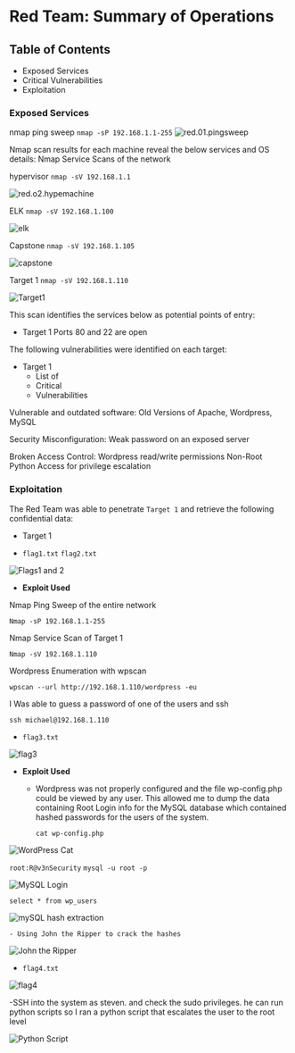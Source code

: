 # Red Team: Summary of Operations

## Table of Contents
- Exposed Services
- Critical Vulnerabilities
- Exploitation

### Exposed Services

nmap ping sweep
`nmap -sP 192.168.1.1-255`
![red.01.pingsweep](https://github.com/BQcybersec/Projects/blob/main/Project%203%20Monitoring%20an%20Attack%20With%20Elk/Images/red.01.pingsweep.png)

Nmap scan results for each machine reveal the below services and OS details:
Nmap Service Scans of the network

hypervisor
`nmap -sV 192.168.1.1`

![red.o2.hypemachine](https://github.com/BQcybersec/Projects/blob/main/Project%203%20Monitoring%20an%20Attack%20With%20Elk/Images/red.02.nmap.hyperviser.png)

ELK
`nmap -sV 192.168.1.100`

![elk](https://github.com/BQcybersec/Projects/blob/main/Project%203%20Monitoring%20an%20Attack%20With%20Elk/Images/red.03.nmap.elk.png)

Capstone
`nmap -sV 192.168.1.105`

![capstone](https://github.com/BQcybersec/Projects/blob/main/Project%203%20Monitoring%20an%20Attack%20With%20Elk/Images/red.04.nmap.capstone.png)


Target 1
`nmap -sV 192.168.1.110`

![Target1](https://github.com/BQcybersec/Projects/blob/main/Project%203%20Monitoring%20an%20Attack%20With%20Elk/Images/red.05.nmap.target1.png)

This scan identifies the services below as potential points of entry:
- Target 1
  Ports 80 and 22 are open 
  


The following vulnerabilities were identified on each target:

- Target 1
  - List of
  - Critical
  - Vulnerabilities

Vulnerable and outdated software:
    Old Versions of Apache, Wordpress, MySQL

Security Misconfiguration:
    Weak password on an exposed server

Broken Access Control:
    Wordpress read/write permissions 
    Non-Root Python Access for privilege escalation



### Exploitation


The Red Team was able to penetrate `Target 1` and retrieve the following confidential data:
- Target 1
  
- `flag1.txt` `flag2.txt`

![Flags1 and 2](https://github.com/BQcybersec/Projects/blob/main/Project%203%20Monitoring%20an%20Attack%20With%20Elk/Images/red.06.flags1-2.png)
    
  - **Exploit Used**

   
Nmap Ping Sweep of the entire network

`Nmap -sP 192.168.1.1-255`

Nmap Service Scan of Target 1

`Nmap -sV 192.168.1.110`

Wordpress Enumeration with wpscan

`wpscan --url http://192.168.1.110/wordpress -eu`

I Was able to guess a password of one of the users and ssh

`ssh michael@192.168.1.110`

- `flag3.txt`

![flag3](https://github.com/BQcybersec/Projects/blob/main/Project%203%20Monitoring%20an%20Attack%20With%20Elk/Images/red.13.flag3.png)

- **Exploit Used**
    - Wordpress was not properly configured and the file wp-config.php could be viewed by any user. This allowed me to dump the data containing Root Login info for the MySQL database which contained hashed passwords for the users of the system.
        
        `cat wp-config.php`

![WordPress Cat](https://github.com/BQcybersec/Projects/blob/main/Project%203%20Monitoring%20an%20Attack%20With%20Elk/Images/red.07.wordpresscat.png)

`root:R@v3nSecurity`
`mysql -u root -p`

![MySQL Login](https://github.com/BQcybersec/Projects/blob/main/Project%203%20Monitoring%20an%20Attack%20With%20Elk/Images/red.08.MySQL-Login.png)
       
`select * from wp_users`

![mySQL hash extraction](https://github.com/BQcybersec/Projects/blob/main/Project%203%20Monitoring%20an%20Attack%20With%20Elk/Images/red.09.mysqlhashextraction.png)

    - Using John the Ripper to crack the hashes
![John the Ripper](https://github.com/BQcybersec/Projects/blob/main/Project%203%20Monitoring%20an%20Attack%20With%20Elk/Images/red.10.johntheripper.png)

- `flag4.txt`

![flag4](https://github.com/BQcybersec/Projects/blob/main/Project%203%20Monitoring%20an%20Attack%20With%20Elk/Images/red.14.flag4.png)

  -SSH into the system as steven. and check the sudo privileges. he can run python scripts so I ran a python script that escalates the user to the root level

![Python Script](https://github.com/BQcybersec/Projects/blob/main/Project%203%20Monitoring%20an%20Attack%20With%20Elk/Images/red.11.pythonscript.png)

